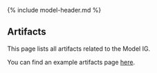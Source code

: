 {% include model-header.md %}

<h2 class="no-number">Artifacts</h2>

This page lists all artifacts related to the Model IG.

You can find an example artifacts page [here](artifacts.html).
